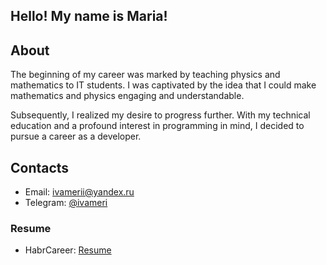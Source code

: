 ## Hello! My name is Maria!

## About

The beginning of my career was marked by teaching physics and mathematics to IT students. I was captivated by the idea that I could make mathematics and physics engaging and understandable.

Subsequently, I realized my desire to progress further. With my technical education and a profound interest in programming in mind, I decided to pursue a career as a developer.

## Contacts

* Email: [ivamerii@yandex.ru](mailto:ivamerii@yandex.ru)
* Telegram: [@ivameri](https://t.me/ivameri)

### Resume
* HabrCareer: [Resume](https://career.habr.com/ivameri)
